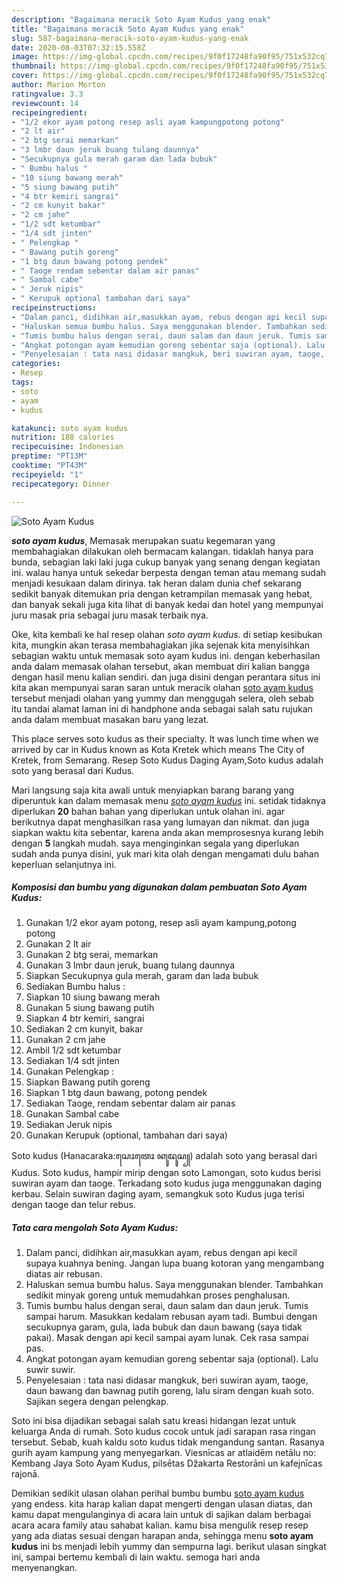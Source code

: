 ```yaml
---
description: "Bagaimana meracik Soto Ayam Kudus yang enak"
title: "Bagaimana meracik Soto Ayam Kudus yang enak"
slug: 587-bagaimana-meracik-soto-ayam-kudus-yang-enak
date: 2020-08-03T07:32:15.558Z
image: https://img-global.cpcdn.com/recipes/9f0f17248fa90f95/751x532cq70/soto-ayam-kudus-foto-resep-utama.jpg
thumbnail: https://img-global.cpcdn.com/recipes/9f0f17248fa90f95/751x532cq70/soto-ayam-kudus-foto-resep-utama.jpg
cover: https://img-global.cpcdn.com/recipes/9f0f17248fa90f95/751x532cq70/soto-ayam-kudus-foto-resep-utama.jpg
author: Marion Morton
ratingvalue: 3.3
reviewcount: 14
recipeingredient:
- "1/2 ekor ayam potong resep asli ayam kampungpotong potong"
- "2 lt air"
- "2 btg serai memarkan"
- "3 lmbr daun jeruk buang tulang daunnya"
- "Secukupnya gula merah garam dan lada bubuk"
- " Bumbu halus "
- "10 siung bawang merah"
- "5 siung bawang putih"
- "4 btr kemiri sangrai"
- "2 cm kunyit bakar"
- "2 cm jahe"
- "1/2 sdt ketumbar"
- "1/4 sdt jinten"
- " Pelengkap "
- " Bawang putih goreng"
- "1 btg daun bawang potong pendek"
- " Taoge rendam sebentar dalam air panas"
- " Sambal cabe"
- " Jeruk nipis"
- " Kerupuk optional tambahan dari saya"
recipeinstructions:
- "Dalam panci, didihkan air,masukkan ayam, rebus dengan api kecil supaya kuahnya bening. Jangan lupa buang kotoran yang mengambang diatas air rebusan."
- "Haluskan semua bumbu halus. Saya menggunakan blender. Tambahkan sedikit minyak goreng untuk memudahkan proses penghalusan."
- "Tumis bumbu halus dengan serai, daun salam dan daun jeruk. Tumis sampai harum. Masukkan kedalam rebusan ayam tadi. Bumbui dengan secukupnya garam, gula, lada bubuk dan daun bawang (saya tidak pakai). Masak dengan api kecil sampai ayam lunak. Cek rasa sampai pas."
- "Angkat potongan ayam kemudian goreng sebentar saja (optional). Lalu suwir suwir."
- "Penyelesaian : tata nasi didasar mangkuk, beri suwiran ayam, taoge, daun bawang dan bawnag putih goreng, lalu siram dengan kuah soto. Sajikan segera dengan pelengkap."
categories:
- Resep
tags:
- soto
- ayam
- kudus

katakunci: soto ayam kudus 
nutrition: 188 calories
recipecuisine: Indonesian
preptime: "PT13M"
cooktime: "PT43M"
recipeyield: "1"
recipecategory: Dinner

---
```



![Soto Ayam Kudus](https://img-global.cpcdn.com/recipes/9f0f17248fa90f95/751x532cq70/soto-ayam-kudus-foto-resep-utama.jpg)

<b><i>soto ayam kudus</i></b>, Memasak merupakan suatu kegemaran yang membahagiakan dilakukan oleh bermacam kalangan. tidaklah hanya para bunda, sebagian laki laki juga cukup banyak yang senang dengan kegiatan ini. walau hanya untuk sekedar berpesta dengan teman atau memang sudah menjadi kesukaan dalam dirinya. tak heran dalam dunia chef sekarang sedikit banyak ditemukan pria dengan ketrampilan memasak yang hebat, dan banyak sekali juga kita lihat di banyak kedai dan hotel yang mempunyai juru masak pria sebagai juru masak terbaik nya.

Oke, kita kembali ke hal resep olahan <i>soto ayam kudus</i>. di setiap kesibukan kita, mungkin akan terasa membahagiakan jika sejenak kita menyisihkan sebagian waktu untuk memasak soto ayam kudus ini. dengan keberhasilan anda dalam memasak olahan tersebut, akan membuat diri kalian bangga dengan hasil menu kalian sendiri. dan juga disini dengan perantara situs ini kita akan mempunyai saran saran untuk meracik olahan <u>soto ayam kudus</u> tersebut menjadi olahan yang yummy dan menggugah selera, oleh sebab itu tandai alamat laman ini di handphone anda sebagai salah satu rujukan anda dalam membuat masakan baru yang lezat.

This place serves soto kudus as their specialty. It was lunch time when we arrived by car in Kudus known as Kota Kretek which means The City of Kretek, from Semarang. Resep Soto Kudus Daging Ayam,Soto kudus adalah soto yang berasal dari Kudus.


Mari langsung saja kita awali untuk menyiapkan barang barang yang diperuntuk kan dalam memasak menu <u><i>soto ayam kudus</i></u> ini. setidak tidaknya diperlukan <b>20</b> bahan bahan yang diperlukan untuk olahan ini. agar berikutnya dapat menghasilkan rasa yang lumayan dan nikmat. dan juga siapkan waktu kita sebentar, karena anda akan memprosesnya kurang lebih dengan <b>5</b> langkah mudah. saya menginginkan segala yang diperlukan sudah anda punya disini, yuk mari kita olah dengan mengamati dulu bahan keperluan selanjutnya ini.

<!--inarticleads1-->

##### Komposisi dan bumbu yang digunakan dalam pembuatan Soto Ayam Kudus:

1. Gunakan 1/2 ekor ayam potong, resep asli ayam kampung,potong potong
1. Gunakan 2 lt air
1. Gunakan 2 btg serai, memarkan
1. Gunakan 3 lmbr daun jeruk, buang tulang daunnya
1. Siapkan Secukupnya gula merah, garam dan lada bubuk
1. Sediakan  Bumbu halus :
1. Siapkan 10 siung bawang merah
1. Gunakan 5 siung bawang putih
1. Siapkan 4 btr kemiri, sangrai
1. Sediakan 2 cm kunyit, bakar
1. Gunakan 2 cm jahe
1. Ambil 1/2 sdt ketumbar
1. Sediakan 1/4 sdt jinten
1. Gunakan  Pelengkap :
1. Siapkan  Bawang putih goreng
1. Siapkan 1 btg daun bawang, potong pendek
1. Sediakan  Taoge, rendam sebentar dalam air panas
1. Gunakan  Sambal cabe
1. Sediakan  Jeruk nipis
1. Gunakan  Kerupuk (optional, tambahan dari saya)


Soto kudus (Hanacaraka:ꦱꦺꦴꦠꦺꦴ ꦏꦸꦢꦸꦱ꧀) adalah soto yang berasal dari Kudus. Soto kudus, hampir mirip dengan soto Lamongan, soto kudus berisi suwiran ayam dan taoge. Terkadang soto kudus juga menggunakan daging kerbau. Selain suwiran daging ayam, semangkuk soto Kudus juga terisi dengan taoge dan telur rebus. 

<!--inarticleads2-->

##### Tata cara mengolah Soto Ayam Kudus:

1. Dalam panci, didihkan air,masukkan ayam, rebus dengan api kecil supaya kuahnya bening. Jangan lupa buang kotoran yang mengambang diatas air rebusan.
1. Haluskan semua bumbu halus. Saya menggunakan blender. Tambahkan sedikit minyak goreng untuk memudahkan proses penghalusan.
1. Tumis bumbu halus dengan serai, daun salam dan daun jeruk. Tumis sampai harum. Masukkan kedalam rebusan ayam tadi. Bumbui dengan secukupnya garam, gula, lada bubuk dan daun bawang (saya tidak pakai). Masak dengan api kecil sampai ayam lunak. Cek rasa sampai pas.
1. Angkat potongan ayam kemudian goreng sebentar saja (optional). Lalu suwir suwir.
1. Penyelesaian : tata nasi didasar mangkuk, beri suwiran ayam, taoge, daun bawang dan bawnag putih goreng, lalu siram dengan kuah soto. Sajikan segera dengan pelengkap.


Soto ini bisa dijadikan sebagai salah satu kreasi hidangan lezat untuk keluarga Anda di rumah. Soto kudus cocok untuk jadi sarapan rasa ringan tersebut. Sebab, kuah kaldu soto kudus tidak mengandung santan. Rasanya gurih ayam kampung yang menyegarkan. Viesnīcas ar atlaidēm netālu no: Kembang Jaya Soto Ayam Kudus, pilsētas Džakarta Restorāni un kafejnīcas rajonā. 

Demikian sedikit ulasan olahan perihal bumbu bumbu <u>soto ayam kudus</u> yang endess. kita harap kalian dapat mengerti dengan ulasan diatas, dan kamu dapat mengulanginya di acara lain untuk di sajikan dalam berbagai acara acara family atau sahabat kalian. kamu bisa mengulik resep resep yang ada diatas sesuai dengan harapan anda, sehingga menu <b>soto ayam kudus</b> ini bs menjadi lebih yummy dan sempurna lagi. berikut ulasan singkat ini, sampai bertemu kembali di lain waktu. semoga hari anda menyenangkan.
